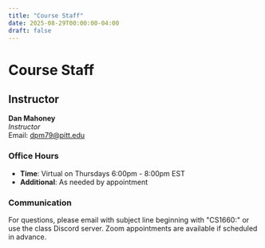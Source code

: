 ```yaml
---
title: "Course Staff"
date: 2025-08-29T00:00:00-04:00
draft: false
---
```


# Course Staff

## Instructor

**Dan Mahoney**  
*Instructor*  
Email: dpm79@pitt.edu

### Office Hours
- **Time**: Virtual on Thursdays 6:00pm - 8:00pm EST  
- **Additional**: As needed by appointment

### Communication
For questions, please email with subject line beginning with "CS1660:" or use the class Discord server. Zoom appointments are available if scheduled in advance.